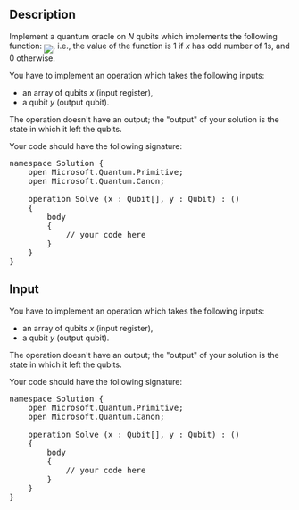 ## Description

<div><p>Implement a quantum oracle on <span class="tex-span"><i>N</i></span> qubits which implements the following function: <img align="middle" class="tex-formula" src="file://PXlLYOcA.png" style="max-width: 100.0%;max-height: 100.0%;">, i.e., the value of the function is 1 if <span class="tex-span"><i>x</i></span> has odd number of 1s, and 0 otherwise.</p></div><div class="input-specification"><p>You have to implement an operation which takes the following inputs:</p><ul><li> an array of qubits <span class="tex-span"><i>x</i></span> (input register),</li><li> a qubit <span class="tex-span"><i>y</i></span> (output qubit).</li></ul><p>The operation doesn't have an output; the "output" of your solution is the state in which it left the qubits.</p><p>Your code should have the following signature:</p><pre class="verbatim">namespace Solution {<br>    open Microsoft.Quantum.Primitive;<br>    open Microsoft.Quantum.Canon;<br><br>    operation Solve (x : Qubit[], y : Qubit) : ()<br>    {<br>        body<br>        {<br>            // your code here<br>        }<br>    }<br>}</pre></div>

## Input

<p>You have to implement an operation which takes the following inputs:</p><ul><li> an array of qubits <span class="tex-span"><i>x</i></span> (input register),</li><li> a qubit <span class="tex-span"><i>y</i></span> (output qubit).</li></ul><p>The operation doesn't have an output; the "output" of your solution is the state in which it left the qubits.</p><p>Your code should have the following signature:</p><pre class="verbatim">namespace Solution {<br>    open Microsoft.Quantum.Primitive;<br>    open Microsoft.Quantum.Canon;<br><br>    operation Solve (x : Qubit[], y : Qubit) : ()<br>    {<br>        body<br>        {<br>            // your code here<br>        }<br>    }<br>}</pre>
